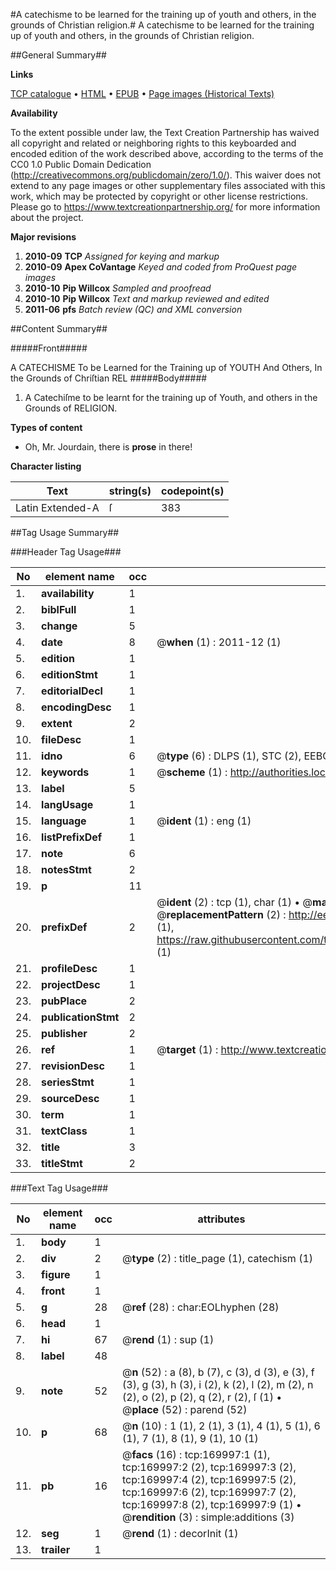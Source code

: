 #A catechisme to be learned for the training up of youth and others, in the grounds of Christian religion.#
A catechisme to be learned for the training up of youth and others, in the grounds of Christian religion.

##General Summary##

**Links**

[TCP catalogue](http://www.ota.ox.ac.uk/tcp/)  • 
[HTML](http://tei.it.ox.ac.uk/tcp/Texts-HTML/free/A74/A74660.html)  • 
[EPUB](http://tei.it.ox.ac.uk/tcp/Texts-EPUB/free/A74/A74660.epub) • 
[Page images (Historical Texts)](https://historicaltexts.jisc.ac.uk/eebo-99868386e)

**Availability**

To the extent possible under law, the Text Creation Partnership has waived all copyright and related or neighboring rights to this keyboarded and encoded edition of the work described above, according to the terms of the CC0 1.0 Public Domain Dedication (http://creativecommons.org/publicdomain/zero/1.0/). This waiver does not extend to any page images or other supplementary files associated with this work, which may be protected by copyright or other license restrictions. Please go to https://www.textcreationpartnership.org/ for more information about the project.

**Major revisions**

1. __2010-09__ __TCP__ *Assigned for keying and markup*
1. __2010-09__ __Apex CoVantage__ *Keyed and coded from ProQuest page images*
1. __2010-10__ __Pip Willcox__ *Sampled and proofread*
1. __2010-10__ __Pip Willcox__ *Text and markup reviewed and edited*
1. __2011-06__ __pfs__ *Batch review (QC) and XML conversion*

##Content Summary##

#####Front#####

A CATECHISME To be Learned for the Training up of YOUTH And Others, In the Grounds of Chriſtian REL
#####Body#####

1. A Catechiſme to be learnt for the training up of Youth, and others in the Grounds of RELIGION.

**Types of content**

  * Oh, Mr. Jourdain, there is **prose** in there!

**Character listing**


|Text|string(s)|codepoint(s)|
|---|---|---|
|Latin Extended-A|ſ|383|

##Tag Usage Summary##

###Header Tag Usage###

|No|element name|occ|attributes|
|---|---|---|---|
|1.|__availability__|1||
|2.|__biblFull__|1||
|3.|__change__|5||
|4.|__date__|8| @__when__ (1) : 2011-12 (1)|
|5.|__edition__|1||
|6.|__editionStmt__|1||
|7.|__editorialDecl__|1||
|8.|__encodingDesc__|1||
|9.|__extent__|2||
|10.|__fileDesc__|1||
|11.|__idno__|6| @__type__ (6) : DLPS (1), STC (2), EEBO-CITATION (1), PROQUEST (1), VID (1)|
|12.|__keywords__|1| @__scheme__ (1) : http://authorities.loc.gov/ (1)|
|13.|__label__|5||
|14.|__langUsage__|1||
|15.|__language__|1| @__ident__ (1) : eng (1)|
|16.|__listPrefixDef__|1||
|17.|__note__|6||
|18.|__notesStmt__|2||
|19.|__p__|11||
|20.|__prefixDef__|2| @__ident__ (2) : tcp (1), char (1)  •  @__matchPattern__ (2) : ([0-9\-]+):([0-9IVX]+) (1), (.+) (1)  •  @__replacementPattern__ (2) : http://eebo.chadwyck.com/downloadtiff?vid=$1&page=$2 (1), https://raw.githubusercontent.com/textcreationpartnership/Texts/master/tcpchars.xml#$1 (1)|
|21.|__profileDesc__|1||
|22.|__projectDesc__|1||
|23.|__pubPlace__|2||
|24.|__publicationStmt__|2||
|25.|__publisher__|2||
|26.|__ref__|1| @__target__ (1) : http://www.textcreationpartnership.org/docs/. (1)|
|27.|__revisionDesc__|1||
|28.|__seriesStmt__|1||
|29.|__sourceDesc__|1||
|30.|__term__|1||
|31.|__textClass__|1||
|32.|__title__|3||
|33.|__titleStmt__|2||


###Text Tag Usage###

|No|element name|occ|attributes|
|---|---|---|---|
|1.|__body__|1||
|2.|__div__|2| @__type__ (2) : title_page (1), catechism (1)|
|3.|__figure__|1||
|4.|__front__|1||
|5.|__g__|28| @__ref__ (28) : char:EOLhyphen (28)|
|6.|__head__|1||
|7.|__hi__|67| @__rend__ (1) : sup (1)|
|8.|__label__|48||
|9.|__note__|52| @__n__ (52) : a (8), b (7), c (3), d (3), e (3), f (3), g (3), h (3), i (2), k (2), l (2), m (2), n (2), o (2), p (2), q (2), r (2), ſ (1)  •  @__place__ (52) : parend (52)|
|10.|__p__|68| @__n__ (10) : 1 (1), 2 (1), 3 (1), 4 (1), 5 (1), 6 (1), 7 (1), 8 (1), 9 (1), 10 (1)|
|11.|__pb__|16| @__facs__ (16) : tcp:169997:1 (1), tcp:169997:2 (2), tcp:169997:3 (2), tcp:169997:4 (2), tcp:169997:5 (2), tcp:169997:6 (2), tcp:169997:7 (2), tcp:169997:8 (2), tcp:169997:9 (1)  •  @__rendition__ (3) : simple:additions (3)|
|12.|__seg__|1| @__rend__ (1) : decorInit (1)|
|13.|__trailer__|1||
